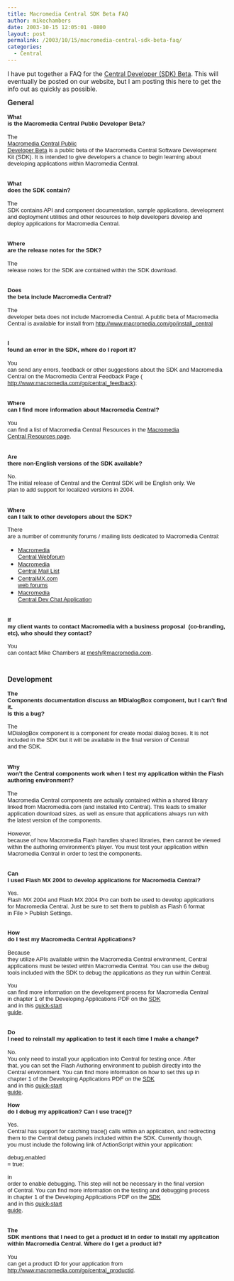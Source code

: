 ```yaml
---
title: Macromedia Central SDK Beta FAQ
author: mikechambers
date: 2003-10-15 12:05:01 -0800
layout: post
permalink: /2003/10/15/macromedia-central-sdk-beta-faq/
categories:
  - Central
---
```



I have put together a FAQ for the [Central Developer (SDK) Beta][1]. This will eventually be posted on our website, but I am posting this here to get the info out as quickly as possible.

<!--more-->

<p style="margin-bottom:0;">
  <font face="Verdana, Arial, Helvetica, sans-serif" size="3"><strong>General<br /> </strong> </font>
</p>

<p style="margin-top:0;margin-bottom:0;">
  <font face="Verdana, Arial, Helvetica, sans-serif" size="2">&nbsp;<br /> </font>
</p>

<p style="margin-top:0;margin-bottom:0;">
  <font face="Verdana, Arial, Helvetica, sans-serif" size="2"><strong>What<br /> is the Macromedia Central Public Developer Beta? </strong></font>
</p>

<p style="margin-top:0;margin-bottom:0;">
  <font face="Verdana, Arial, Helvetica, sans-serif" size="2">&nbsp;<br /> </font>
</p>

<p style="margin-top:0;margin-bottom:0;">
  <font face="Verdana, Arial, Helvetica, sans-serif" size="2">The<br /> <a href="http://www.macromedia.com/go/central_sdk">Macromedia Central Public<br /> Developer Beta</a> is a public beta of the Macromedia Central Software Development<br /> Kit (SDK). It is intended to give developers a chance to begin learning about<br /> developing applications within Macromedia Central. </font>
</p>

<p style="margin-top:0;margin-bottom:0;">
  <font face="Verdana, Arial, Helvetica, sans-serif" size="2">&nbsp;<br /> </font>
</p>

<p style="margin-top:0;margin-bottom:0;">
  <font face="Verdana, Arial, Helvetica, sans-serif" size="2">&nbsp;<br /> </font>
</p>

<p style="margin-top:0;margin-bottom:0;">
  <font face="Verdana, Arial, Helvetica, sans-serif" size="2"><strong>What<br /> does the SDK contain? </strong></font>
</p>

<p style="margin-top:0;margin-bottom:0;">
  <font face="Verdana, Arial, Helvetica, sans-serif" size="2">&nbsp;<br /> </font>
</p>

<p style="margin-top:0;margin-bottom:0;">
  <font face="Verdana, Arial, Helvetica, sans-serif" size="2">The<br /> SDK contains API and component documentation, sample applications, development<br /> and deployment utilities and other resources to help developers develop and<br /> deploy applications for Macromedia Central. </font>
</p>

<p style="margin-top:0;margin-bottom:0;">
  <font face="Verdana, Arial, Helvetica, sans-serif" size="2">&nbsp;<br /> </font>
</p>

<p style="margin-top:0;margin-bottom:0;">
  <font face="Verdana, Arial, Helvetica, sans-serif" size="2">&nbsp;<br /> </font>
</p>

<p style="margin-top:0;margin-bottom:0;">
  <font face="Verdana, Arial, Helvetica, sans-serif" size="2"><strong>Where<br /> are the release notes for the SDK? </strong></font>
</p>

<p style="margin-top:0;margin-bottom:0;">
  <font face="Verdana, Arial, Helvetica, sans-serif" size="2">&nbsp;<br /> </font>
</p>

<p style="margin-top:0;margin-bottom:0;">
  <font face="Verdana, Arial, Helvetica, sans-serif" size="2">The<br /> release notes for the SDK are contained within the SDK download. </font>
</p>

<p style="margin-top:0;margin-bottom:0;">
  <font face="Verdana, Arial, Helvetica, sans-serif" size="2">&nbsp;<br /> </font>
</p>

<p style="margin-top:0;margin-bottom:0;">
  <font face="Verdana, Arial, Helvetica, sans-serif" size="2">&nbsp;<br /> </font>
</p>

<p style="margin-top:0;margin-bottom:0;">
  <font face="Verdana, Arial, Helvetica, sans-serif" size="2"><strong>Does<br /> the beta include Macromedia Central? </strong></font>
</p>

<p style="margin-top:0;margin-bottom:0;">
  <font face="Verdana, Arial, Helvetica, sans-serif" size="2">&nbsp;<br /> </font>
</p>

<p style="margin-top:0;margin-bottom:0;">
  <font face="Verdana, Arial, Helvetica, sans-serif" size="2">The<br /> developer beta does not include Macromedia Central. A public beta of Macromedia<br /> Central is available for install from <a href="http://www.macromedia.com/go/central">http://www.macromedia.com/go/install_central<br /> </a></font>
</p>

<p style="margin-top:0;">
  <font face="Verdana, Arial, Helvetica, sans-serif" size="2">&nbsp;<br /> </font>
</p>

<p style="margin-bottom: 0;">
  <font face="Verdana, Arial, Helvetica, sans-serif" size="2"><strong>I<br /> found an error in the SDK, where do I report it? </strong></font>
</p>

<p style="margin-top:0;margin-bottom:0;">
  <font face="Verdana, Arial, Helvetica, sans-serif" size="2">&nbsp;<br /> </font>
</p>

<p style="margin-top:0;margin-bottom:0;">
  <font face="Verdana, Arial, Helvetica, sans-serif" size="2">You<br /> can send any errors, feedback or other suggestions about the SDK and Macromedia<br /> Central on the Macromedia Central Feedback Page ( <a href="http://www.macromedia.com/support/email/wishform/?6213=32">http://www.macromedia.com/go/central_feedback</a>);<br /> </font>
</p>

<p style="margin-top:0;margin-bottom:0;">
  <font face="Verdana, Arial, Helvetica, sans-serif" size="2">&nbsp;<br /> </font>
</p>

<p style="margin-top:0;margin-bottom:0;">
  <font face="Verdana, Arial, Helvetica, sans-serif" size="2">&nbsp;<br /> </font>
</p>

<p style="margin-top:0;margin-bottom:0;">
  <font face="Verdana, Arial, Helvetica, sans-serif" size="2"><strong>Where<br /> can I find more information about Macromedia Central? </strong></font>
</p>

<p style="margin-top:0;margin-bottom:0;">
  <font face="Verdana, Arial, Helvetica, sans-serif" size="2">&nbsp;<br /> </font>
</p>

<p style="margin-top:0;">
  <font face="Verdana, Arial, Helvetica, sans-serif" size="2">You<br /> can find a list of Macromedia Central Resources in the <a href="http://www.macromedia.com/go/central_resources">Macromedia<br /> Central Resources page</a>.</font>
</p>

<p style="margin-bottom: 0;">
  &nbsp;
</p>

<p style="margin-top:0;">
  <font size="2" face="Verdana, Arial, Helvetica, sans-serif"><strong>Are<br /> there non-English versions of the SDK available?</strong></font>
</p>

<font size="2" face="Verdana, Arial, Helvetica, sans-serif">No.<br /> The initial release of Central and the Central SDK will be English only. We<br /> plan to add support for localized versions in 2004.</font>

<p style="margin-bottom: 0;">
  &nbsp;
</p>

<p style="margin-top:0;">
  <font size="2" face="Verdana, Arial, Helvetica, sans-serif"><strong>Where<br /> can I talk to other developers about the SDK?</strong></font>
</p>

<font size="2" face="Verdana, Arial, Helvetica, sans-serif">There<br /> are a number of community forums / mailing lists dedicated to Macromedia Central:</font>

*   <font size="2" face="Verdana, Arial, Helvetica, sans-serif"><a href="http://webforums.macromedia.com/central/">Macromedia<br /> Central Webforum</a></font>
*   <font size="2" face="Verdana, Arial, Helvetica, sans-serif"><a href="http://www.macromedia.com/go/central_maillist">Macromedia<br /> Central Mail List</a></font>
*   <font size="2" face="Verdana, Arial, Helvetica, sans-serif"><a href="http://www.centralmx.com/centralforums/index.php">CentralMX.com<br /> web forums</a></font>
*   <font size="2" face="Verdana, Arial, Helvetica, sans-serif"><a href="http://www.markme.com/mesh/archives/003388.cfm">Macromedia<br /> Central Dev Chat Application</a></font>

<p style="margin-bottom: 0;">
  &nbsp;
</p>

<p style="margin-top: 0;">
  <font size="2" face="Verdana, Arial, Helvetica, sans-serif"><strong>If<br /> my client wants to contact Macromedia with a business proposal&nbsp; (co-branding,<br /> etc), who should they contact?</strong></font>
</p>

<font size="2" face="Verdana, Arial, Helvetica, sans-serif">You<br /> can contact Mike Chambers at <a href="mailto:mesh@macromedia.com">mesh@macromedia.com</a>.</font>

<p style="margin-bottom:0;">
  <font face="Verdana, Arial, Helvetica, sans-serif" size="2">&nbsp;<br /> </font>
</p>

<p style="margin-top:0;margin-bottom:0;">
  <font face="Verdana, Arial, Helvetica, sans-serif" size="2">&nbsp;<br /> </font>
</p>

<p style="margin-top:0;margin-bottom:0;">
  <font face="Verdana, Arial, Helvetica, sans-serif" size="3"><strong>Development<br /> </strong> </font>
</p>

<p style="margin-top:0;margin-bottom:0;">
  <font face="Verdana, Arial, Helvetica, sans-serif" size="2">&nbsp;<br /> </font>
</p>

<p style="margin-top:0;">
  <font size="2" face="Verdana, Arial, Helvetica, sans-serif"><strong>The<br /> Components documentation discuss an MDialogBox component, but I can&#8217;t find it.<br /> Is this a bug?</strong></font>
</p>

<font size="2" face="Verdana, Arial, Helvetica, sans-serif">The<br /> MDialogBox component is a component for create modal dialog boxes. It is not<br /> included in the SDK but it will be available in the final version of Central<br /> and the SDK.</font>

<p style="margin-bottom: 0;">
  &nbsp;
</p>

<p style="margin-top:0; margin-bottom: 0;">
  <font face="Verdana, Arial, Helvetica, sans-serif" size="2"><strong>Why<br /> won&#8217;t the Central components work when I test my application within the Flash<br /> authoring environment?</strong></font>
</p>

<p style="margin-top:0;margin-bottom:0;">
  <font face="Verdana, Arial, Helvetica, sans-serif" size="2">&nbsp;<br /> </font>
</p>

<p style="margin-top:0;margin-bottom:0;">
  <font face="Verdana, Arial, Helvetica, sans-serif" size="2">The<br /> Macromedia Central components are actually contained within a shared library<br /> linked from Macromedia.com (and installed into Central). This leads to smaller<br /> application download sizes, as well as ensure that applications always run with<br /> the latest version of the components. </font>
</p>

<p style="margin-top:0;margin-bottom:0;">
  <font face="Verdana, Arial, Helvetica, sans-serif" size="2">&nbsp;<br /> </font>
</p>

<p style="margin-top:0;margin-bottom:0;">
  <font face="Verdana, Arial, Helvetica, sans-serif" size="2">However,<br /> because of how Macromedia Flash handles shared libraries, then cannot be viewed<br /> within the authoring environment&#8217;s player. You must test your application within<br /> Macromedia Central in order to test the components. </font>
</p>

<p style="margin-top:0;margin-bottom:0;">
  <font face="Verdana, Arial, Helvetica, sans-serif" size="2">&nbsp;<br /> </font>
</p>

<p style="margin-top:0;margin-bottom:0;">
  <font face="Verdana, Arial, Helvetica, sans-serif" size="2">&nbsp;<br /> </font>
</p>

<p style="margin-top:0;">
  <font face="Verdana, Arial, Helvetica, sans-serif" size="2"><strong>Can<br /> I used Flash MX 2004 to develop applications for Macromedia Central? </strong></font>
</p>

<font size="2" face="Verdana, Arial, Helvetica, sans-serif">Yes.<br /> Flash MX 2004 and Flash MX 2004 Pro can both be used to develop applications<br /> for Macromedia Central. Just be sure to set them to publish as Flash 6 format<br /> in File > Publish Settings.</font>

<p style="margin-bottom: 0;">
  <font face="Verdana, Arial, Helvetica, sans-serif" size="2">&nbsp;<br /> </font>
</p>

<p style="margin-top:0;margin-bottom:0;">
  <font face="Verdana, Arial, Helvetica, sans-serif" size="2"><strong>How<br /> do I test my Macromedia Central Applications? </strong></font>
</p>

<p style="margin-top:0;margin-bottom:0;">
  <font face="Verdana, Arial, Helvetica, sans-serif" size="2">&nbsp;<br /> </font>
</p>

<p style="margin-top:0;">
  <font face="Verdana, Arial, Helvetica, sans-serif" size="2">Because<br /> they utilize APIs available within the Macromedia Central environment, Central<br /> applications must be tested within Macromedia Central. You can use the debug<br /> tools included with the SDK to debug the applications as they run within Central.<br /> </font>
</p>

<p style="margin-bottom: 0;">
  <font size="2" face="Verdana, Arial, Helvetica, sans-serif">You<br /> can find more information on the development process for Macromedia Central<br /> in chapter 1 of the Developing Applications PDF on the <a href="http://www.macromedia.com/go/central_sdk">SDK</a><br /> and in this <a href="http://www.markme.com/mesh/archives/003546.cfm">quick-start<br /> guide</a>.</font>
</p>

<p style="margin-top:0;margin-bottom:0;">
  <font face="Verdana, Arial, Helvetica, sans-serif" size="2">&nbsp;<br /> </font>
</p>

<p style="margin-top:0;margin-bottom:0;">
  <font face="Verdana, Arial, Helvetica, sans-serif" size="2">&nbsp;<br /> </font>
</p>

<p style="margin-top:0;margin-bottom:0;">
  <font face="Verdana, Arial, Helvetica, sans-serif" size="2"><strong>Do<br /> I need to reinstall my application to test it each time I make a change?</strong><br /> </font>
</p>

<p style="margin-top:0;margin-bottom:0;">
  <font face="Verdana, Arial, Helvetica, sans-serif" size="2">&nbsp;<br /> </font>
</p>

<p style="margin-top:0;">
  <font face="Verdana, Arial, Helvetica, sans-serif" size="2">No.<br /> You only need to install your application into Central for testing once. After<br /> that, you can set the Flash Authoring environment to publish directly into the<br /> Central environment. You can find more information on how to set this up in<br /> chapter 1 of the Developing Applications PDF on the <a href="http://www.macromedia.com/go/central_sdk">SDK</a><br /> and in this <a href="http://www.markme.com/mesh/archives/003546.cfm">quick-start<br /> guide</a>. </font>
</p>

<font size="2" face="Verdana, Arial, Helvetica, sans-serif"><strong>How<br /> do I debug my application? Can I use trace()?</strong></font>

<font size="2" face="Verdana, Arial, Helvetica, sans-serif">Yes.<br /> Central has support for catching trace() calls within an application, and redirecting<br /> them to the Central debug panels included within the SDK. Currently though,<br /> you must include the following link of ActionScript within your application:</font>

<font size="2" face="Verdana, Arial, Helvetica, sans-serif">debug.enabled<br /> = true;</font>

<p style="margin-bottom: 0;">
  <font size="2" face="Verdana, Arial, Helvetica, sans-serif">in<br /> order to enable debugging. This step will not be necessary in the final version<br /> of Central. You can find more information on the testing and debugging process<br /> in chapter 1 of the Developing Applications PDF on the <a href="http://www.macromedia.com/go/central_sdk">SDK</a><br /> and in this <a href="http://www.markme.com/mesh/archives/003546.cfm">quick-start<br /> guide</a>.</font>
</p>

<p style="margin-top:0;margin-bottom:0;">
  <font face="Verdana, Arial, Helvetica, sans-serif" size="2">&nbsp;<br /> </font>
</p>

<p style="margin-top:0;margin-bottom:0;">
  <font face="Verdana, Arial, Helvetica, sans-serif" size="2">&nbsp;<br /> </font>
</p>

<p style="margin-top:0;margin-bottom:0;">
  <font face="Verdana, Arial, Helvetica, sans-serif" size="2"><strong>The<br /> SDK mentions that I need to get a product id in order to install my application<br /> within Macromedia Central. Where do I get a product id? </strong></font>
</p>

<p style="margin-top:0;margin-bottom:0;">
  <font face="Verdana, Arial, Helvetica, sans-serif" size="2">&nbsp;<br /> </font>
</p>

<p style="margin-top:0;margin-bottom:0;">
  <font face="Verdana, Arial, Helvetica, sans-serif" size="2">You<br /> can get a product ID for your application from <a href="http://www.macromedia.com/go/central_productid">http://www.macromedia.com/go/central_productid</a>.<br /> </font>
</p>

<p style="margin-top:0;">
  <font face="Verdana, Arial, Helvetica, sans-serif" size="2">&nbsp;<br /> </font>
</p>

 [1]: http://www.macromedia.com/go/central_sdk